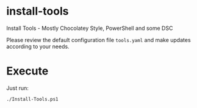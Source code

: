 # install-tools
Install Tools - Mostly Chocolatey Style, PowerShell and some DSC

Please review the default configuration file `tools.yaml` and make updates according to your needs.

# Execute
Just run:

    ./Install-Tools.ps1

